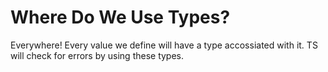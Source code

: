 # Where Do We Use Types?

Everywhere!
Every value we define will have a type accossiated with it. TS will check for errors by using these types.

